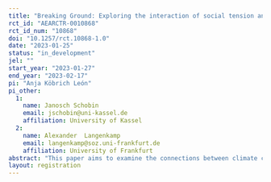 ```yaml
---
title: "Breaking Ground: Exploring the interaction of social tension and environmental activism"
rct_id: "AEARCTR-0010868"
rct_id_num: "10868"
doi: "10.1257/rct.10868-1.0"
date: "2023-01-25"
status: "in_development"
jel: ""
start_year: "2023-01-27"
end_year: "2023-02-17"
pi: "Anja Köbrich León"
pi_other:
  1:
    name: Janosch Schobin
    email: jschobin@uni-kassel.de
    affiliation: University of Kassel
  2:
    name: Alexander  Langenkamp
    email: langenkamp@soz.uni-frankfurt.de
    affiliation: University of Frankfurt
abstract: "This paper aims to examine the connections between climate change and social tension, and how they may affect individual climate policy acceptance and climate action. Specifically, we examine individual agreement with transport policy measures aimed at improving the sustainability of individualized passenger transport, and the collective action of lobbying for policy change, specifically writing an email to politicians expressing support or refusal for certain climate policies. To induce perceived social tension in a controlled manner in a large survey experiment including 3,000 participants. As loneliness, an emerging issue in Western societies can affect how people perceive social tension, we furthermore examine whether the effect of perceived social tension on policy agreement and lobbying for policy change is moderated by it."
layout: registration
---
```


